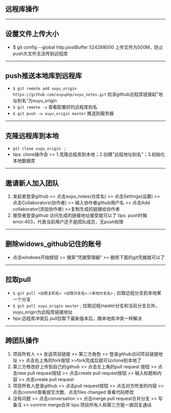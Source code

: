 ﻿## 远程库操作 ##
----------
## 设置文件上传大小 ##
- $ git config --global http.postBuffer 524288000 上传文件为500M，防止push大文件无法传到远程库

----------
## push推送本地库到远程库 ##
 - `$ git remote add xuyu_origin https://github.com/xuyuphp/xuyu_notes.git` 给该github远程库链接起"地址别名"为xuyu_origin
 - `$ git remote -v` 查看配置好的远程库别名
 - `$ git push -u xuyu_origin master` 推送到服务器
 
----------
## 克隆远程库到本地 ##
 - `git clone xuyu_origin ` ; 
 - tips: clone操作会 >> 1.克隆远程库到本地；2.创建"远程地址别名"；3.初始化本地数据库

----------
## 邀请新人加入团队 ##
 1. 发起者登录github >> 点击xuyu_notes(仓库名) >> 点击Settings(设置) >> 点击Collaborators(协作者) >> 输入协作者github用户名 >> 点击Add collaborator(添加协作者) >>复制生成的链接给协作者
 2. 接受者登录github 访问生成的链接地址接受就可以了
 tips: push时候 error:403，代表当前用户还不是团队成员，无push权限

----------
## 删除widows_github记住的账号 ##
 - 点击windows开始按钮 >> 搜索"凭据管理器" >> 删除下面的git凭据就可以了

----------
## 拉取pull ##
 - `$ git pull <远程主机名> <远程分支名>:<本地分支名>` ; 拉取远程分支到本地某一个分支
 - `$ git pull xuyu_origin master` ; 拉取远程master分支和当前分支合并，xuyu_origin为远程库链接地址
 - tips:远程库冲突后 pull拉取下最新版本后，跟本地库冲突一样解决
 
----------
## 跨团队操作 ##
 1. 项目所有人 >> 发送项目链接 >> 第三方角色 >> 登录github访问项目链接地址 >> 点击右上角的fork按钮 >>fork完成后就可以clone到本地了
 2. 第三方修改好上传到自己的github >> 点击左上角的pull request 按钮 >> 点击new pull request按钮 >> 点击create pull request按钮 >> 输入标题和内容 >> 点击create pull request
 3. 项目所有人登录github >> 点击pull request按钮 >> 点击对方所发的内容 >> 点击commit查看提交次数、点击files changed 查看代码修改
 4. 没有问题 >> 点击conversation >> 点击merge pull request合并分支 >> 写备注 >> conrirm merge合并
 tips:项目所有人和第三方能一直回复通话
    
